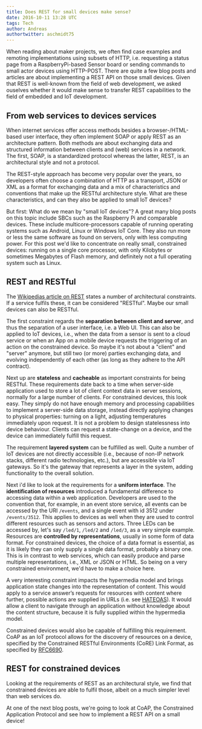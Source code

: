 ```yaml
---
title: Does REST for small devices make sense?
date: 2016-10-11 13:28 UTC
tags: Tech
author: Andreas
authortwitter: aschmidt75
---
```


When reading about maker projects, we often find case examples and remoting implementations using subsets of HTTP, i.e. requesting a status page from a RaspberryPi-based Sensor board or sending commands to small actor devices using HTTP-POST. There are quite a few blog posts and articles are about implementing a REST API on those small devices. Given that REST is well-known from the field of web development, we asked ouselves whether it would make sense to transfer REST capabilities to the field of embedded and IoT development.


## From web services to devices services

When internet services offer access methods besides a browser-/HTML-based user interface, they often implement SOAP or apply REST as an architecture pattern. Both methods are about exchanging data and structured information between clients and (web) services in a network. The first, SOAP, is a standardized protocol whereas the latter, REST, is an architectural style and not a protocol.

The REST-style approach has become very popular over the years, so developers often choose a combination of HTTP as a transport, JSON or XML as a format for exchanging data and a mix of characteristics and conventions that make up the RESTful architecture style. What are these characteristics, and can they also be applied to small IoT devices?

But first: What do we mean by "small IoT devices"? A great many blog posts on this topic include SBCs such as the Raspberry Pi and comparable devices. These include multicore-processors capable of running operating systems such as Android, Linux or Windows IoT Core. They also run more or less the same software as found on servers, only with less computing power.
For this post we'd like to concentrate on really small, constrained devices: running on a single core processor, with only Kilobytes or sometimes Megabytes of Flash memory, and definitely not a full operating system such as Linux.

## REST and RESTful

The [Wikipedias article on REST](https://en.wikipedia.org/wiki/Representational_state_transfer) states a number of architectural constraints. If a service fulfils these, it can be considered "RESTful". Maybe our small devices can also be RESTful.

The first constraint regards the **separation between client and server**, and thus the separation of a user interface, i.e. a Web UI. This can also be applied to IoT devices, i.e., when the data from a sensor is sent to a cloud service or when an App on a mobile device requests the triggering of an action on the constrained device. So maybe it's not about a "client" and "server" anymore, but still two (or more) parties exchanging data, and evolving independently of each other (as long as they adhere to the API contract).

Next up are **stateless** and **cacheable** as important constraints for being RESTful. These requirements date back to a time when server-side application used to store a lot of client context data in server sessions, normally for a large number of clients. For constrained devices, this look easy. They simply do not have enough memory and processing capabilities to implement a server-side data storage, instead directly applying changes to physical properties: turning on a light, adjusting temperatures immediately upon request. It is not a problem to design statelessness into device behaviour. Clients can request a state-change on a device, and the device can immediately fulfill this request.

The requirement **layered system** can be fulfilled as well. Quite a number of IoT devices are not directly accessible (i.e., because of non-IP network stacks, different radio technologies, etc.), but are accessible via IoT gateways. So it's the gateway that represents a layer in the system, adding functionality to the overall solution.

Next i'd like to look at the requirements for a **uniform interface**.
The **identification of resources** introduced a fundamental difference to accessing data within a web application. Developers are used to the convention that, for example, in an event store service, all events can be accessed by the URI `/events`, and a single event with id 3512 under `/events/3512`. This applies to devices as well when they are used to control different resources such as sensors and actors. Three LEDs can be accessed by, let's say `/led/1`, `/led/2` and `/led/3`, as a very simple example. Resources are **controlled by representations**, usually in some form of data format. For constrained devices, the choice of a data format is essential, as it is likely they can only supply a single data format, probably a binary one. This is in contrast to web services, which can easily produce and parse multiple representations, i.e., XML or JSON or HTML. So being on a very constrained environment, we'd have to make a choice here.

A very interesting constraint impacts the hypermedia model and brings application state changes into the representation of content. This would apply to a service answer’s requests for  resources with content where further, possible actions are supplied in URLs (i.e. see [HATEOAS](https://en.wikipedia.org/wiki/HATEOAS)).
It would allow a client to navigate through an application without knowledge about the content structure, because it is fully supplied within the hypermedia model.

Constrained devices would also be capable of fulfilling this requirement. CoAP as an IoT protocol allows for the discovery of resources on a device, specified by the Constrained RESTful Environments (CoRE) Link Format, as specified by [RFC6690](https://tools.ietf.org/html/rfc6690).

## REST for constrained devices

Looking at the requirements of REST as an architectural style, we find that constrained devices are able to fulfil those, albeit on a much simpler level than web services do.

At one of the next blog posts, we're going to look at CoAP, the Constrained Application Protocol and see how to implement a REST API on a small device!
